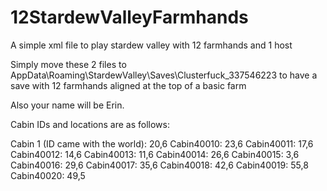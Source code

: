 # 12StardewValleyFarmhands
A simple xml file to play stardew valley with 12 farmhands and 1 host



Simply move these 2 files to AppData\Roaming\StardewValley\Saves\Clusterfuck_337546223 to have a save with 12 farmhands aligned at the top of a basic farm

Also your name will be Erin.





Cabin IDs and locations are as follows:

Cabin 1 (ID came with the world): 20,6
Cabin40010: 23,6
Cabin40011: 17,6
Cabin40012: 14,6
Cabin40013: 11,6 
Cabin40014: 26,6
Cabin40015: 3,6
Cabin40016: 29,6
Cabin40017: 35,6
Cabin40018: 42,6
Cabin40019: 55,8
Cabin40020: 49,5

